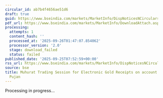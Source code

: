 ```yaml
---
circular_id: ab7b4f4656ae51d6
draft: true
guid: https://www.bseindia.com/markets/MarketInfo/DispNoticesNCirculars.aspx?Noticeid={0388078A-1D71-4011-8EF5-1DF0BE128271}&noticeno=20250925-1&dt=09/25/2025&icount=1&totcount=65&flag=0
pdf_url: https://www.bseindia.com/markets/MarketInfo/DownloadAttach.aspx?id=20250925-1&attachedId=
processing:
  attempts: 1
  content_hash: ''
  processed_at: '2025-09-26T01:47:07.854062'
  processor_version: '2.0'
  stage: download_failed
  status: failed
published_date: '2025-09-25T07:52:59+00:00'
rss_url: https://www.bseindia.com/markets/MarketInfo/DispNoticesNCirculars.aspx?Noticeid={0388078A-1D71-4011-8EF5-1DF0BE128271}&noticeno=20250925-1&dt=09/25/2025&icount=1&totcount=65&flag=0
source: bse
title: Muhurat Trading Session for Electronic Gold Receipts on account of Diwali Laxmi
  Pujan
---
```


Processing in progress...